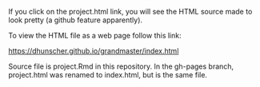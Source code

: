 If you click on the project.html link, you will see the HTML source made to look pretty (a github feature apparently).

To view the HTML file as a web page follow this link:

https://dhunscher.github.io/grandmaster/index.html

Source file is project.Rmd in this repository. In the gh-pages branch, project.html was renamed to index.html, but is the same file.

